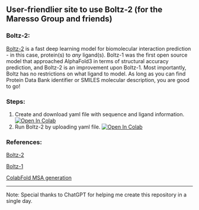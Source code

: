## User-friendlier site to use Boltz-2 (for the Maresso Group and friends)

### Boltz-2:
[Boltz-2](https://github.com/jwohlwend/boltz) is a fast deep learning model for biomolecular interaction prediction - in this case, protein(s) to _any_ ligand(s). Boltz-1 was the first open source model that approached AlphaFold3 in terms of structural accuracy prediction, and Boltz-2 is an improvement upon Boltz-1. Most importantly, Boltz has no restrictions on what ligand to model. As long as you can find Protein Data Bank identifier or SMILES molecular description, you are good to go!

### Steps:
1. Create and download yaml file with sequence and ligand information. [![Open In Colab](https://colab.research.google.com/assets/colab-badge.svg)](https://colab.research.google.com/github/espickle1/boltz-2/blob/main/src/input_config.ipynb)
2. Run Boltz-2 by uploading yaml file. [![Open In Colab](https://colab.research.google.com/assets/colab-badge.svg)](https://colab.research.google.com/github/espickle1/boltz-2/blob/main/src/boltz_2_prediction.ipynb)

### References:
[Boltz-2](https://www.biorxiv.org/content/10.1101/2025.06.14.659707v1)

[Boltz-1](https://www.biorxiv.org/content/10.1101/2024.11.19.624167v4)

[ColabFold MSA generation](https://pubmed.ncbi.nlm.nih.gov/35637307/)

---

Note: Special thanks to ChatGPT for helping me create this repository in a single day.
